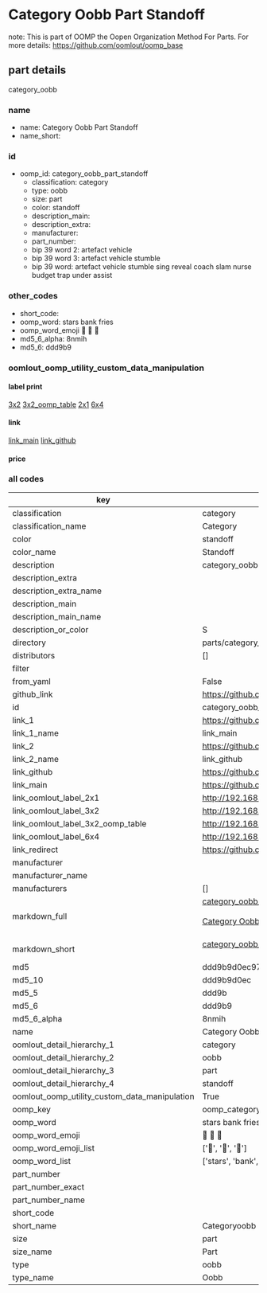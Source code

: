 # Category Oobb Part Standoff  

note: This is part of OOMP the Oopen Organization Method For Parts. For more details: https://github.com/oomlout/oomp_base

##  part details
  



category_oobb



### name
* name: Category Oobb Part Standoff
* name_short: 
### id
* oomp_id: category_oobb_part_standoff
  * classification: category
  * type: oobb
  * size: part
  * color: standoff
  * description_main: 
  * description_extra: 
  * manufacturer: 
  * part_number: 
  * bip 39 word 2: artefact vehicle
  * bip 39 word 3: artefact vehicle stumble
  * bip 39 word: artefact vehicle stumble sing reveal coach slam nurse budget trap under assist

### other_codes
* short_code: 
* oomp_word: stars bank fries
* oomp_word_emoji :stars: :bank: :fries:
* md5_6_alpha: 8nmih
* md5_6: ddd9b9






### oomlout_oomp_utility_custom_data_manipulation
#### label print
[3x2](http://192.168.1.245:1112/?label=oomp%208nmih)
[3x2_oomp_table](http://192.168.1.108:1112/?label=oomp%208nmih)
[2x1](http://192.168.1.242:1112/?label=oomp%208nmih)
[6x4](http://192.168.1.55:1112/?label=oomp%208nmih)    

#### link

[link_main](https://github.com/oomlout/oomlout_oomp_version_1_messy/tree/main/parts/category_oobb_part_standoff) [link_github](https://github.com/oomlout/oomlout_oomp_version_1_messy/tree/main/parts/category_oobb_part_standoff)                             

#### price







### all codes 
| key | value |  
| --- | --- |  
| classification | category |  
| classification_name | Category |  
| color | standoff |  
| color_name | Standoff |  
| description | category_oobb |  
| description_extra |  |  
| description_extra_name |  |  
| description_main |  |  
| description_main_name |  |  
| description_or_color | S  |  
| directory | parts/category_oobb_part_standoff |  
| distributors | [] |  
| filter |  |  
| from_yaml | False |  
| github_link | https://github.com/oomlout/oomlout_oomp_part_src/tree/main/parts/category_oobb_part_standoff |  
| id | category_oobb_part_standoff |  
| link_1 | https://github.com/oomlout/oomlout_oomp_version_1_messy/tree/main/parts/category_oobb_part_standoff |  
| link_1_name | link_main |  
| link_2 | https://github.com/oomlout/oomlout_oomp_version_1_messy/tree/main/parts/category_oobb_part_standoff |  
| link_2_name | link_github |  
| link_github | https://github.com/oomlout/oomlout_oomp_version_1_messy/tree/main/parts/category_oobb_part_standoff |  
| link_main | https://github.com/oomlout/oomlout_oomp_version_1_messy/tree/main/parts/category_oobb_part_standoff |  
| link_oomlout_label_2x1 | http://192.168.1.242:1112/?label=oomp%208nmih |  
| link_oomlout_label_3x2 | http://192.168.1.245:1112/?label=oomp%208nmih |  
| link_oomlout_label_3x2_oomp_table | http://192.168.1.108:1112/?label=oomp%208nmih |  
| link_oomlout_label_6x4 | http://192.168.1.55:1112/?label=oomp%208nmih |  
| link_redirect | https://github.com/oomlout/oomlout_oomp_version_1_messy/tree/main/parts/category_oobb_part_standoff |  
| manufacturer |  |  
| manufacturer_name |  |  
| manufacturers | [] |  
| markdown_full | [category_oobb_part_standoff](none)<br>[](none)<br>[Category Oobb Part Standoff](none)<br><br> |  
| markdown_short | [category_oobb_part_standoff](none)<br><br> |  
| md5 | ddd9b9d0ec979960b2dc3c95af7c7867 |  
| md5_10 | ddd9b9d0ec |  
| md5_5 | ddd9b |  
| md5_6 | ddd9b9 |  
| md5_6_alpha | 8nmih |  
| name | Category Oobb Part Standoff |  
| oomlout_detail_hierarchy_1 | category |  
| oomlout_detail_hierarchy_2 | oobb |  
| oomlout_detail_hierarchy_3 | part |  
| oomlout_detail_hierarchy_4 | standoff |  
| oomlout_oomp_utility_custom_data_manipulation | True |  
| oomp_key | oomp_category_oobb_part_standoff |  
| oomp_word | stars bank fries |  
| oomp_word_emoji | :stars: :bank: :fries: |  
| oomp_word_emoji_list | [':stars:', ':bank:', ':fries:'] |  
| oomp_word_list | ['stars', 'bank', 'fries'] |  
| part_number |  |  
| part_number_exact |  |  
| part_number_name |  |  
| short_code |  |  
| short_name | Categoryoobb |  
| size | part |  
| size_name | Part |  
| type | oobb |  
| type_name | Oobb |  
